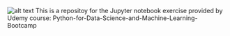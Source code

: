 ![alt text](http://www.pieriandata.com/Pierian_Data_Logo.png)
This is a repositoy for the Jupyter notebook exercise provided by Udemy course: Python-for-Data-Science-and-Machine-Learning-Bootcamp
